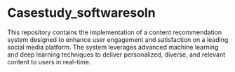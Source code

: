 # Casestudy_softwaresoln
This repository contains the implementation of a content recommendation system designed to enhance user engagement and satisfaction on a leading social media platform. The system leverages advanced machine learning and deep learning techniques to deliver personalized, diverse, and relevant content to users in real-time.
